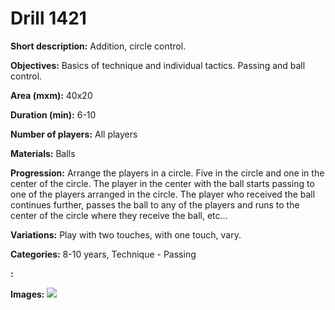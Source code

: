 # Drill 1421

**Short description:**
Addition, circle control.

**Objectives:**
Basics of technique and individual tactics. Passing and ball control.

**Area (mxm):**
40x20

**Duration (min):**
6-10

**Number of players:**
All players

**Materials:**
Balls

**Progression:**
Arrange the players in a circle. Five in the circle and one in the center of the circle. The player in the center with the ball starts passing to one of the players arranged in the circle. The player who received the ball continues further, passes the ball to any of the players and runs to the center of the circle where they receive the ball, etc...

**Variations:**
Play with two touches, with one touch, vary.

**Categories:**
8-10 years, Technique - Passing

**:**


**Images:**
![](https://www.coachingfutsal.com/\images\6484ce7d-7dc4-44ff-bfe8-07e7305e2e1b_225.png)

